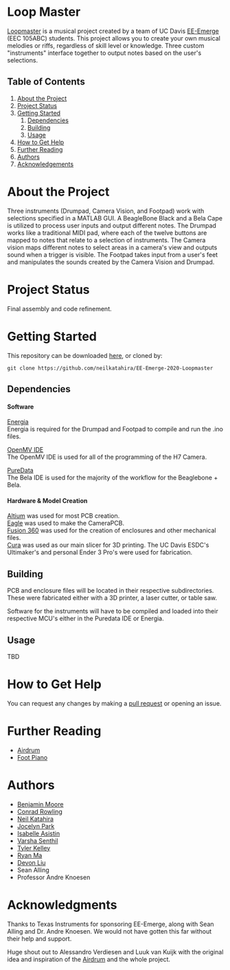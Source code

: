 # Loop Master

[Loopmaster](https://neilkatahira.github.io/EE-Emerge-2020-Loopmaster/) is a musical project created by a team of UC Davis [EE-Emerge](https://www.ece.ucdavis.edu/ieee/home/ee-emerge/) (EEC 105ABC) students. This project allows you to create your own musical melodies or riffs, regardless of skill level or knowledge. Three custom "instruments" interface together to output notes based on the user's selections.

## Table of Contents


1. [About the Project](#about-the-project)
2. [Project Status](#project-status)
3. [Getting Started](#getting-started)
    1. [Dependencies](#dependencies)
    1. [Building](#building)
    1. [Usage](#usage)
4. [How to Get Help](#how-to-get-help)
5. [Further Reading](#further-reading)
6. [Authors](#authors)
7. [Acknowledgements](#acknowledgements)

# About the Project

Three instruments (Drumpad, Camera Vision, and Footpad) work with selections specified in a MATLAB GUI. A BeagleBone Black and a Bela Cape is utilized to process user inputs and output different notes.
The Drumpad works like a traditional MIDI pad, where each of the twelve buttons are mapped to notes that relate to a selection of instruments. The Camera vision maps different notes to select areas in a camera's view and outputs sound when a trigger is visible. The Footpad takes input from a user's feet and manipulates the sounds created by the Camera Vision and Drumpad.

# Project Status

Final assembly and code refinement.

# Getting Started

This repository can be downloaded [here](https://github.com/neilkatahira/EE-Emerge-2020-Loopmaster/archive/master.zip), or cloned by:
```
git clone https://github.com/neilkatahira/EE-Emerge-2020-Loopmaster
```

## Dependencies

#### Software
[Energia](https://energia.nu/)  
Energia is required for the Drumpad and Footpad to compile and run the .ino files.

[OpenMV IDE](https://openmv.io/pages/download)  
The OpenMV IDE is used for all of the programming of the H7 Camera.

[PureData](https://github.com/BelaPlatform/Bela/wiki/Getting-started-with-Bela)  
The Bela IDE is used for the majority of the workflow for the Beaglebone + Bela.

#### Hardware & Model Creation
[Altium](https://www.altium.com/) was used for most PCB creation.  
[Eagle](https://www.autodesk.com/products/eagle/overview) was used to make the CameraPCB.  
[Fusion 360](https://www.autodesk.com/products/fusion-360/overview) was used for the creation of enclosures and other mechanical files.  
[Cura](https://ultimaker.com/software/ultimaker-cura) was used as our main slicer for 3D printing. The UC Davis ESDC's Ultimaker's and personal Ender 3 Pro's were used for fabrication.  

## Building

PCB and enclosure files will be located in their respective subdirectories. These were fabricated either with a 3D printer, a laser cutter, or table saw.

Software for the instruments will have to be compiled and loaded into their respective MCU's either in the Puredata IDE or Energia.

## Usage

TBD

# How to Get Help

You can request any changes by making a [pull request](https://github.com/neilkatahira/EE-Emerge-2020-Loopmaster/pulls) or opening an issue.

# Further Reading
* [Airdrum](https://hackaday.com/2019/11/15/finally-your-air-drumming-has-an-outlet/)
* [Foot Piano](https://www.instructables.com/id/Build-a-Big-Piano/)

# Authors

* [Benjamin Moore](https://github.com/mooreben34)
* [Conrad Rowling](https://github.com/Conrad-Rowling)
* [Neil Katahira](https://github.com/neilkatahira)
* [Jocelyn Park](https://github.com/spectivePer)
* [Isabelle Asistin](https://github.com/ijasistin)
* [Varsha Senthil](https://github.com/varshaaaaa)
* [Tyler Kelley](https://github.com/tfkelley)
* [Ryan Ma](https://github.com/RyanMa1)
* [Devon Liu](https://github.com/dvnliu)
* Sean Alling 
* Professor Andre Knoesen

# Acknowledgments

Thanks to Texas Instruments for sponsoring EE-Emerge, along with Sean Alling and Dr. Andre Knoesen. We would not have gotten this far without their help and support.

Huge shout out to Alessandro Verdiesen and Luuk van Kuijk with the original idea and inspiration of the [Airdrum](https://hackaday.com/2019/11/15/finally-your-air-drumming-has-an-outlet/) and the whole project.
